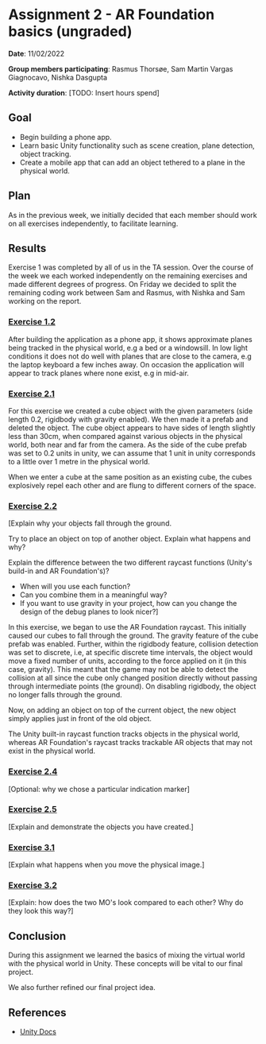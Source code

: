 # Assignment 2 - AR Foundation basics (ungraded)

**Date**: 11/02/2022

**Group members participating**: Rasmus Thorsøe, Sam Martin Vargas Giagnocavo, Nishka Dasgupta

**Activity duration**: [TODO: Insert hours spend]

## Goal
- Begin building a phone app.
- Learn basic Unity functionality such as scene creation, plane detection, object tracking.
- Create a mobile app that can add an object tethered to a plane in the physical world.

## Plan
As in the previous week, we initially decided that each member should work on all exercises independently, to facilitate learning. 

## Results
Exercise 1 was completed by all of us in the TA session. Over the course of the week we each worked independently on the remaining exercises and
made different degrees of progress. On Friday we decided to split the remaining coding work between Sam and Rasmus, with Nishka and Sam
working on the report.

### <ins>Exercise 1.2</ins>
After building the application as a phone app, it shows approximate planes being tracked in the physical world, e.g a bed or a windowsill. In low light conditions it does not do
well with planes that are close to the camera, e.g the laptop keyboard a few inches away. On occasion the application will appear to track planes
where none exist, e.g in mid-air.

### <ins>Exercise 2.1</ins>

For this exercise we created a cube object with the given parameters (side length 0.2, rigidbody with gravity enabled). We then made it a prefab
and deleted the object.
The cube object appears to have sides of length slightly less than 30cm, when compared against various objects in the physical world, both near and far 
from the camera. As the side of the cube prefab was set to 0.2 units in unity, we can assume that 1 unit in unity corresponds to a little over 1 metre
in the physical world.

When we enter a cube at the same position as an existing cube, the cubes explosively repel each other and are flung to different corners of the space.

### <ins>Exercise 2.2</ins>
[Explain why your objects fall through the ground.

Try to place an object on top of another object. Explain what happens and why?


Explain the difference between the two different raycast functions (Unity's build-in and AR Foundation's)?
- When will you use each function?
- Can you combine them in a meaningful way?
- If you want to use gravity in your project, how can you change the design of the debug planes to look nicer?]

In this exercise, we began to use the AR Foundation raycast. This initially caused our cubes to fall through the ground. 
The gravity feature of the cube prefab was enabled. Further, within the rigidbody feature, collision detection was set to discrete, i.e, at specific
discrete time intervals, the object would move a fixed number of units, according to the force applied on it (in this case, gravity). This meant that
the game may not be able to detect the collision at all since the cube only changed position directly without passing through intermediate points (the
ground). On disabling rigidbody, the object no longer falls through the ground.

Now, on adding an object on top of the current object, the new object simply applies just in front of the old object. 

The Unity built-in raycast function tracks objects in the physical world, whereas AR Foundation's raycast tracks trackable AR objects that may not
exist in the physical world.


### <ins>Exercise 2.4</ins>
[Optional: why we chose a particular indication marker]

### <ins>Exercise 2.5</ins>
[Explain and demonstrate the objects you have created.]

### <ins>Exercise 3.1</ins>
[Explain what happens when you move the physical image.]

### <ins>Exercise 3.2</ins>
[Explain: how does the two MO's look compared to each other? Why do they look this way?]

## Conclusion
During this assignment we learned the basics of mixing the virtual world with the physical world in Unity. These concepts will be vital to our final project.

We also further refined our final project idea.

## References
- [Unity Docs](https://docs.unity3d.com/Manual/index.html)
